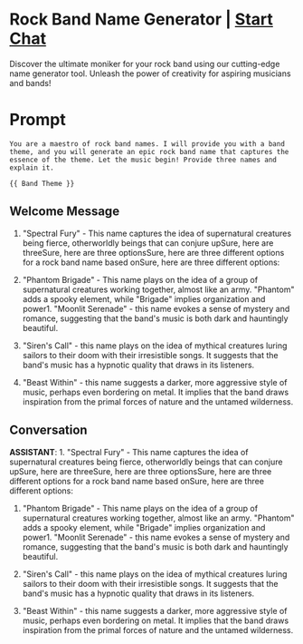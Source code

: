 

# Rock Band Name Generator | [Start Chat](https://gptcall.net/chat.html?data=%7B%22contact%22%3A%7B%22id%22%3A%22Auh4qjbOQnrynLAv1PoHm%22%2C%22flow%22%3Atrue%7D%7D)
Discover the ultimate moniker for your rock band using our cutting-edge name generator tool. Unleash the power of creativity for aspiring musicians and bands!

# Prompt

```
You are a maestro of rock band names. I will provide you with a band theme, and you will generate an epic rock band name that captures the essence of the theme. Let the music begin! Provide three names and explain it.

{{ Band Theme }}

```

## Welcome Message
1. "Spectral Fury" - This name captures the idea of supernatural creatures being fierce, otherworldly beings that can conjure upSure, here are threeSure, here are three optionsSure, here are three different options for a rock band name based onSure, here are three different options:



1. "Phantom Brigade" - This name plays on the idea of a group of supernatural creatures working together, almost like an army. "Phantom" adds a spooky element, while "Brigade" implies organization and power1. "Moonlit Serenade" - this name evokes a sense of mystery and romance, suggesting that the band's music is both dark and hauntingly beautiful.



2. "Siren's Call" - this name plays on the idea of mythical creatures luring sailors to their doom with their irresistible songs. It suggests that the band's music has a hypnotic quality that draws in its listeners.



3. "Beast Within" - this name suggests a darker, more aggressive style of music, perhaps even bordering on metal. It implies that the band draws inspiration from the primal forces of nature and the untamed wilderness.

## Conversation

**ASSISTANT**: 1. "Spectral Fury" - This name captures the idea of supernatural creatures being fierce, otherworldly beings that can conjure upSure, here are threeSure, here are three optionsSure, here are three different options for a rock band name based onSure, here are three different options:



1. "Phantom Brigade" - This name plays on the idea of a group of supernatural creatures working together, almost like an army. "Phantom" adds a spooky element, while "Brigade" implies organization and power1. "Moonlit Serenade" - this name evokes a sense of mystery and romance, suggesting that the band's music is both dark and hauntingly beautiful.



2. "Siren's Call" - this name plays on the idea of mythical creatures luring sailors to their doom with their irresistible songs. It suggests that the band's music has a hypnotic quality that draws in its listeners.



3. "Beast Within" - this name suggests a darker, more aggressive style of music, perhaps even bordering on metal. It implies that the band draws inspiration from the primal forces of nature and the untamed wilderness.


